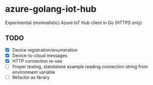 # azure-golang-iot-hub

Experimental (minimalistic) Azure IoT Hub client in Go (HTTPS only)

## TODO

* [x] Device registration/enumeration
* [x] Device-to-cloud messages
* [x] HTTP connection re-use
* [ ] Proper testing, standalone example reading connection string from environment variable
* [ ] Refactor as library
